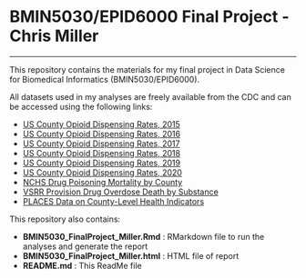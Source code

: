 # BMIN5030/EPID6000 Final Project - Chris Miller

***

This repository contains the materials for my final project in Data Science for Biomedical Informatics (BMIN5030/EPID6000). 

All datasets used in my analyses are freely available from the CDC and can be accessed using the following links:

* [US County Opioid Dispensing Rates, 2015](https://www.cdc.gov/drugoverdose/rxrate-maps/county2015.html)
* [US County Opioid Dispensing Rates, 2016](https://www.cdc.gov/drugoverdose/rxrate-maps/county2016.html)
* [US County Opioid Dispensing Rates, 2017](https://www.cdc.gov/drugoverdose/rxrate-maps/county2017.html)
* [US County Opioid Dispensing Rates, 2018](https://www.cdc.gov/drugoverdose/rxrate-maps/county2018.html)
* [US County Opioid Dispensing Rates, 2019](https://www.cdc.gov/drugoverdose/rxrate-maps/county2019.html)
* [US County Opioid Dispensing Rates, 2020](https://www.cdc.gov/drugoverdose/rxrate-maps/county2020.html)
* [NCHS Drug Poisoning Mortality by County](https://www.cdc.gov/nchs/data-visualization/drug-poisoning-mortality/index.htm)
* [VSRR Provision Drug Overdose Death by Substance](https://data.cdc.gov/NCHS/VSRR-Provisional-Drug-Overdose-Death-Counts/xkb8-kh2a/)
* [PLACES Data on County-Level Health Indicators](https://chronicdata.cdc.gov/500-Cities-Places/PLACES-Local-Data-for-Better-Health-County-Data-20/swc5-untb/data)

This repository also contains:

* **BMIN5030_FinalProject_Miller.Rmd** : RMarkdown file to run the analyses and generate the report
* **BMIN5030_FinalProject_Miller.html** : HTML file of report
* **README.md** : This ReadMe file
